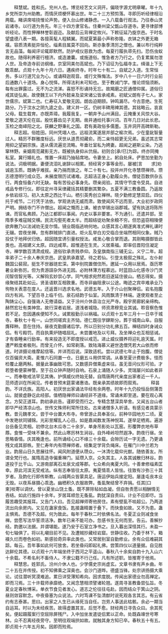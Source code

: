<!-- { "loadSidebar": true } -->
　　释慧斌。姓和氏。兖州人也。博览经艺文义洞开。偏晓字源尤明章曜。年十九乡党所崇为州助教。而情厌烦梗怀慕出世。年二十三方预剪落。寻即历听经律相沿两载。睹讲席喧挠惟论声势。便入台山修诸静虑。一入八载备行观法。乃往泰山灵岩诸寺。以行道为务先。年三十四方隶官名。住秦州梁父甑山存道寺。更寻律部博听经论。而性狎禅林誉彰遐迩。及献后云背禅定攸兴。下敕征延乃旋京邑。于时名望盛德八表一期。各擅英髦人程鳞翼。而斌夏第最小声称弥隆。衣钵之外更无箱襆。容质清素挺异恒伦。缁素目属莫不回向。斯亦象季清厉之僧也。兼以布行纯粹言无品藻。每闻评论辄即默然。防护戒仪慈救为虑。每夏行履执帚先扫。恐伤虫蚁故也。随得利养密行檀济。或造漉囊。或施道俗。惟急者方乃行之。仍复累属勿泄人世。及帝造寺前访纲维。京室同美勿高斌也。乃下诏征为弘福寺主。缉谐上下无敢乖猷。贞观十九年十月六日。遘疾终寺。时年七十有二。自斌之入道。生常恒务。多以行道咒业为心。或诵释迦观音。或行文殊悔法。岁中八十一日六时行业前后通数八十道场。身心悦怿。所得法利未可知也。至于教诫门学。惟论烦恼须断。每有出罪露过。无不为之流涕。喜怒不形诵持无忘。故羯磨之匠通僧仰属。道俗归戒其徒弘矣。故使魏王以下内外懿亲及梁宋诸公皆承戒素。初斌父朗有子七人。家世儒宗。斌第二也。仁寿征入爱敬无因。朗齿迫期颐。钟鸣漏尽。今古意绝。生死路分。乃于汶水之阴九逵之会。建义井一区。仍树丰碑用裨其德。其铭略云。哀哀父母。载生载育。亦既弄璋。我履我复。一朝弃予山州满目。云掩重关风惊大谷。爱敬之道天伦在兹。殷忧暮齿见子无期。凿井通给托事兴词。百年几日对此长悲。玉检之南峄阳之北。获麟之野秉礼之国。君有美政俗多儒墨。玉井洞开高碑斯勒。
　　释志超。俗姓田。同州凭翊人也。远祖流寓遂居并部之榆次焉。少在童龀智量过人。精厉不群雅度标远。厌世从道贯彻藏俞。而二亲恃超更无兄弟。虽述其志常用抑之望嗣宗族。遂从儒流遍览流略。年垂壮室私为娉妻。超闻之避斯尘染。乃逃窜林野。亲姻周觅藏影无方。既被执身抑从伉俪。初则合[承/巳]为踪。终亦同掩私室。冀行婚礼也。惟置一床超乃抽毡席地。令妻坐上。躬自处床。俨思加坐勤为说法。词极明据。妻便流泪礼谢辞以相累。频经宵夕事等金形。屡被[言　　求]劝诚逾玉质。既确乎难拔。亲乃捐而放之。年二十有七。投并州开化寺慧瓒禅师。瓒志德澄明行成众范。未展度限历试诸难。志超洁正身心勤履众务。僧徒百数供杂五行。两食恒备六时无缺。每有苦役必事身先。瓒亲阅验。其情守节度令受具。自进戒品专修行仪。即往定州寻采律藏括其精要删其繁杂。五夏不满三教备圆。乃返故乡依岩综习。初入太原之西比干山。栖引英秀创立禅林。晓夕勤修定慧双启。四仪托于戒节。二行凭于法依。学观诜诜无威而肃。致使闻风不远而至。大业初岁政网严明。拥结寺门不许僧出。超闻之慨而上谏。被衣举锡出诣郡城。望有执送将陈所谏。而官私弗顾。乃达江都即以事闻。内史以事非要害。不为通引。还遣并部。至隋季多难寇贼交横。民流沟壑死者太半。而超结徒劝聚余粮不穷。但恐盗窃相陵便欲奔散乃以法诫劝无变尔情。镜业既临逃响何地。众感其言心期遂爽准式禅礼课时无辍。尝夜坐禅。忽有群贼排门直进。炬火乱举白刃交临合坐端然相同仪象。贼乃投仗于地拜伏归依。超因随宜诱引量权授法。咸发心敬合掌而退。其刚略摄御皆此类也。高祖建义太原。四远咸萃。超惟道在生灵。义居乘福。即率侣晋阳住凝定寺。禅学数百清肃成规。道俗钦承贵贱恭仰。及皇旗南指三辅无尘。义宁二年。超率弟子二十余人奉庆京邑。武皇夙承嘉望。待之若仙。引登太极叙之殊礼。左仆射魏国公裴寂。挺生不世器琏宏深。第中别院置僧住所。邀延一众用以居焉。亟历寒暑业新弥厉。但为贵游諠杂外进无因。必附林薄方程慕远。时蓝田山化感寺沙门灵闰智信智光等。义解钩玄妙崇心学。同气相求宛然若旧遂延住彼山。栖志得矣。摄缘聚结其赴如云。贤圣语默互相敦重。而寺非幽阻隶以公途。晦迹之宾卒难承业乃徇物关表意在度人。还返晋川选求名地。武德五年。入于介山创聚禅侣。岩名抱腹四方有涧。下望百寻上临千仞。泉石结韵于仙室。风雨飘清于林端。遂使观者至止陶铸尘心。自强诲人无倦请益。又于汾州介休县治立光严寺。殿宇房廊躬亲缔构。赫然宏壮有类神宫。故行深者岩居。道浅者城隐。师资肃穆竞业其诚。聆音察色惟若不足。忽因遘疾便知不久。诫累殷勤示以祸福。以贞观十五年三月十一日卒于城寺。春秋七十有一。山世同嗟宾主齐恸。德仁既往学肆斯分。葬于城南山阜。自服膺释种。意在住持。昼夜克勤摄诸后学。所以日别分功礼佛五百。禅结四时身诫众侣。有亏殿罚。而自执熏炉随唱屈礼。未尝置地及以亏拜。及坐禅众也互相惩诫。才有昏睡亲行励率。有来投造无不即度授以戒范。进止威仪摄养将迎礼逾天属。时遭严敕度者极刑。而曾无介怀。如常剃落。致陆海慕义避世逸僧凭若大山依而修道。时讲摄论维摩起信等。并详而后说。深致适机。尝以武德七年止于抱腹。僧徒仅百偏资大斋。麦惟六石同置一仓。日磨五斗用供常调。从春至夏计费极多。怪而检覆止磨两斛。据量此事幽致可思。又数感异僧乘虚来往。虽无音问仪形可验。才若堕者便蒙神警。至于召众钟声随时自响。石泉上涌随人少多。灵瑞屡兴如此者非一。而奉敬戒法罕见其俦。护慎威仪终始无替。自隋唐两代亲度出家者近一千人。范师遗训在所闻见。传者昔预末筵蒙诸惠诰。既亲承其绩故即而叙焉。
　　释昙韵。不详氏族。高阳人。初厌世出家诵法华经有余两卷。时年十九仍投恒岳侧蒲吾山。就彼虚静讫此经部。值栖隐禅师曰诵经非不道缘。常诵未即至道。要在观心离念。方契正道耳。韵初承此告。谨即受而行之。专精念慧深具举舍。又闻五台山者即华严经清凉山也。世传文殊师利常所住处。古来诸僧多入祈请。有感见者具蒙示教。昔元魏孝文。尝于中台置大布寺。帝曾游止具奉圣仪。前种华园地方二顷。夏中发艳状同铺锦。光彩昱耀乱人心目。如是嘉闻数发荡神悦耳。遂举足栖焉。遍游台岳备见灵相。初停北台木瓜寺二十余岁。单身吊影处以瓦窑。形覆弊衣地布草蓐。食惟一受味不兼余。然此山寒厉林生涧谷。自外峰岭坦然遐净。韵夜行昼。坐思略昏情。庆其晚逢也。前所诵经心口不缘三十余载。会隙历试一字无遗。乃更诵残文成其部帙。至仁寿年内有瓒禅师者。结集定学背负绳床。在雁门川中兰若为业。韵居山日久思展往怀。闻风附道便从瓒众。一沐清化载仰光猷。随依善友。所谓全梵行也。属隋高造寺偏重禅门。延瓒入京。众失其主。人各其诚散归林谷。韵遂投于比干山。又游南部离石龙泉文成等郡。七众希向夷夏大同。十善聿修缁素匡幸。原此河滨无受戒法。纵有志奉皆往太原。夷夏情乖人皆怯。往致有沙弥三十其岁者。及韵化行即传斯教。山城两众皆蒙具足。唐运伊始兵接定阳。屡逢屯丧本业无毁。以夜系昼摄心乖逸。幽栖积久衣服故弊。蚤虱聚结曾不弃捐。任其[口　　束]啖寄以调伏。曾以夏坐山饶土蚤。既不屏除毡如血凝。但自咎责愿以相酬情无吝结。如此行施四十余年。岁居耳顺忽无蚤虱。韵犹深自责曰。计业不应即尽。当履苦趣受其报耳。又告门人曰。吾见超禅师寄他房住。素有壁虱不啖超公。乃两道流出向余房内。又见在蛊家食饭。匙接蛊精置于叠下。而快食如故。又不为患。蛊主惧焉。吾德不及超。何为致此。每年于春秋二时依佛名法。冬夏正业则减食坐禅。尝愿写法华誓须洁净。数年已来不能可办。忽感书生无何而至。告云。善解抄经。韵邀以法据。并谓堪能。遂乃安于石室立净书之。旦入暮出深怪其行。未盈一旬七轴俱了。将以礼嚫目前不见。及遭贼抄藏经岩窟。世静往收。乃委于林下。箱襆久烂而卷色如初。斯感验奇异率此类也。又常居别室自勤修业。余有众侣难嗣其踪。每云。吾年事如此何可放舍。若坐昏闷即起礼佛。尝策四仪以道量据。自见胜达鲜伦其德。以贞观十六年端坐终于西河之平遥山。春秋八十余矣自韵十九入山六十余载。不希名利不畜侍人。不隶公籍不行己任。凡有所述职。皆推寄于他焉。
　　释慧思。姓郭氏。汾州介休人也。少学儒史宗尚虚玄。文章书隶有声乡曲。年二十五在并传授。初不知佛乘之深奥也。会沙门道晔。德盛当锋。处宗讲扬摄大乘论。试往潜听冥漠难追。累日详受薄知希向。因求度脱。传闻出家德业勿高禅定。即而习焉。三十许载师承靡绝。又闻念慧相须譬诸轮翘。遂周寻圣教备尝弘旨。冬夏业定春秋博采。单衣节食见者发心。道志之伦往往屯赴。因而结众于箕山之阴。昼则敛容默念。中夜昏塞为众说法。六时笃课不坠清猷时说死观各言其志。有云省约有志泰甚。思曰。出家之人生已从缘死当自任。岂劳人事送此枯骸。余必一期当自运耳。时以为未经疾苦。故得虚置其言。后觉不愈。财经两日寻告众曰。余其死矣。便起蹑履案行空屈除屏残尸。入中加坐发遣徒侣累以正命。处既森竦世号寒林。众不忍离经夜旁守。至明往观端拱如故。就触其身方知已卒。春秋五十有五。即贞观十六年五月矣。因即而殓焉。

